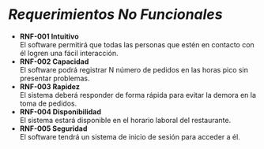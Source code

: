 # *Requerimientos No Funcionales*
-	**RNF-001 Intuitivo**  
El software permitirá que todas las personas que estén en contacto con él logren una fácil interacción.  
-	**RNF-002 Capacidad**  
El software podrá registrar N número de pedidos en las horas pico sin presentar problemas.   
-	**RNF-003 Rapidez**  
El sistema deberá responder de forma rápida para evitar la demora en la toma de pedidos.
-	**RNF-004 Disponibilidad**  
El sistema estará disponible en el horario laboral del restaurante.    
-	**RNF-005 Seguridad**  
El software tendrá un sistema de inicio de sesión para acceder a él.
